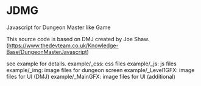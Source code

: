 # JDMG
Javascript for Dungeon Master like Game


This source code is based on DMJ created by Joe Shaw.
  (https://www.thedevteam.co.uk/Knowledge-Base/DungeonMasterJavascript)


see example for details.
 example/_css:  css files
 example/_js:   js files
 example/_img:  image files for dungeon screen
 example/_Level1GFX: image files for UI (DMJ)
 example/_MainGFX:   image files for UI (additional)


